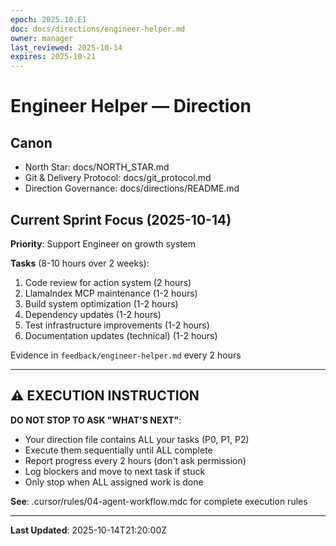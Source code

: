```yaml
---
epoch: 2025.10.E1
doc: docs/directions/engineer-helper.md
owner: manager
last_reviewed: 2025-10-14
expires: 2025-10-21
---
```

# Engineer Helper — Direction

## Canon
- North Star: docs/NORTH_STAR.md
- Git & Delivery Protocol: docs/git_protocol.md
- Direction Governance: docs/directions/README.md

## Current Sprint Focus (2025-10-14)

**Priority**: Support Engineer on growth system

**Tasks** (8-10 hours over 2 weeks):
1. Code review for action system (2 hours)
2. LlamaIndex MCP maintenance (1-2 hours)
3. Build system optimization (1-2 hours)
4. Dependency updates (1-2 hours)
5. Test infrastructure improvements (1-2 hours)
6. Documentation updates (technical) (1-2 hours)

Evidence in `feedback/engineer-helper.md` every 2 hours

---

## ⚠️ EXECUTION INSTRUCTION

**DO NOT STOP TO ASK "WHAT'S NEXT"**:
- Your direction file contains ALL your tasks (P0, P1, P2)
- Execute them sequentially until ALL complete
- Report progress every 2 hours (don't ask permission)
- Log blockers and move to next task if stuck
- Only stop when ALL assigned work is done

**See**: .cursor/rules/04-agent-workflow.mdc for complete execution rules

---

**Last Updated**: 2025-10-14T21:20:00Z
